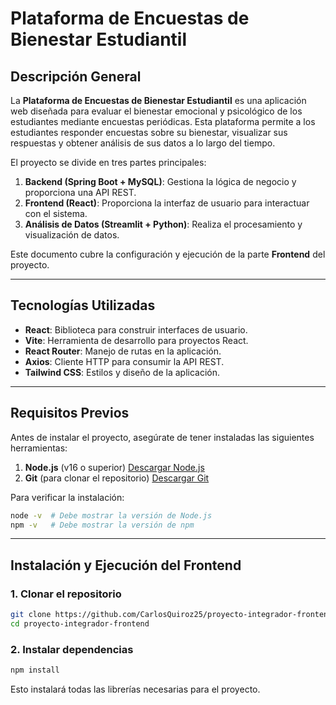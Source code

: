 # Plataforma de Encuestas de Bienestar Estudiantil

## Descripción General
La **Plataforma de Encuestas de Bienestar Estudiantil** es una aplicación web diseñada para evaluar el bienestar emocional y psicológico de los estudiantes mediante encuestas periódicas. Esta plataforma permite a los estudiantes responder encuestas sobre su bienestar, visualizar sus respuestas y obtener análisis de sus datos a lo largo del tiempo.

El proyecto se divide en tres partes principales:
1. **Backend (Spring Boot + MySQL)**: Gestiona la lógica de negocio y proporciona una API REST.
2. **Frontend (React)**: Proporciona la interfaz de usuario para interactuar con el sistema.
3. **Análisis de Datos (Streamlit + Python)**: Realiza el procesamiento y visualización de datos.

Este documento cubre la configuración y ejecución de la parte **Frontend** del proyecto.

---

## Tecnologías Utilizadas
- **React**: Biblioteca para construir interfaces de usuario.
- **Vite**: Herramienta de desarrollo para proyectos React.
- **React Router**: Manejo de rutas en la aplicación.
- **Axios**: Cliente HTTP para consumir la API REST.
- **Tailwind CSS**: Estilos y diseño de la aplicación.

---

## Requisitos Previos
Antes de instalar el proyecto, asegúrate de tener instaladas las siguientes herramientas:
1. **Node.js** (v16 o superior) [Descargar Node.js](https://nodejs.org/)
2. **Git** (para clonar el repositorio) [Descargar Git](https://git-scm.com/)

Para verificar la instalación:
```sh
node -v  # Debe mostrar la versión de Node.js
npm -v   # Debe mostrar la versión de npm
```

---

## Instalación y Ejecución del Frontend
### 1. Clonar el repositorio
```sh
git clone https://github.com/CarlosQuiroz25/proyecto-integrador-frontend.git
cd proyecto-integrador-frontend
```

### 2. Instalar dependencias
```sh
npm install
```
Esto instalará todas las librerías necesarias para el proyecto.




